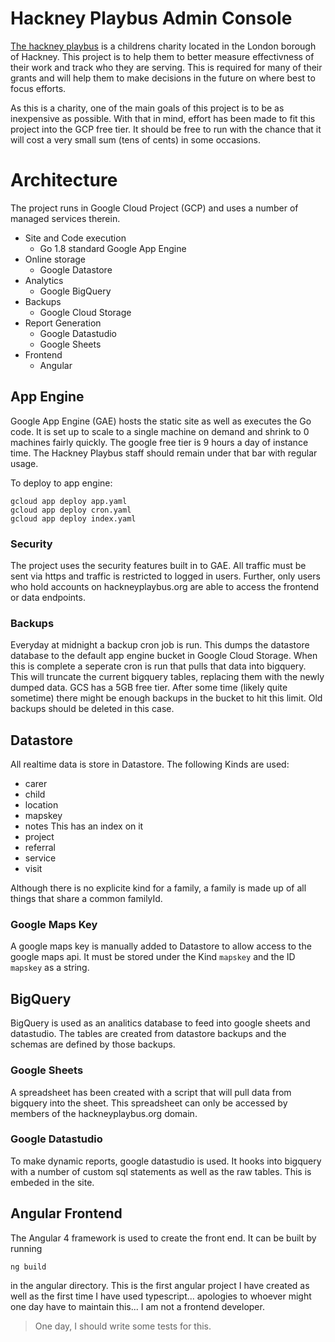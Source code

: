 # Hackney Playbus Admin Console

[The hackney playbus](http://hackneyplaybus.com/) is a childrens charity located in the London borough of Hackney. This project is to help them to better measure effectivness of their work and track who they are serving. This is required for many of their grants and will help them to make decisions in the future on where best to focus efforts.

As this is a charity, one of the main goals of this project is to be as inexpensive as possible. With that in mind, effort has been made to fit this project into the GCP free tier. It should be free to run with the chance that it will cost a very small sum (tens of cents) in some occasions.

# Architecture

The project runs in Google Cloud Project (GCP) and uses a number of managed services therein. 
* Site and Code execution 
    * Go 1.8 standard Google App Engine
* Online storage
    * Google Datastore
* Analytics
    * Google BigQuery
* Backups 
    * Google Cloud Storage
* Report Generation
    * Google Datastudio
    * Google Sheets
* Frontend
    * Angular

## App Engine 
Google App Engine (GAE) hosts the static site as well as executes the Go code. It is set up to scale to a single machine on demand and shrink to 0 machines fairly quickly. The google free tier is 9 hours a day of instance time. The Hackney Playbus staff should remain under that bar with regular usage.

To deploy to app engine:

```
gcloud app deploy app.yaml
gcloud app deploy cron.yaml
gcloud app deploy index.yaml
```

### Security
The project uses the security features built in to GAE. All traffic must be sent via https and traffic is restricted to logged in users. Further, only users who hold accounts on hackneyplaybus.org are able to access the frontend or data endpoints.

### Backups
Everyday at midnight a backup cron job is run. This dumps the datastore database to the default app engine bucket in Google Cloud Storage. When this is complete a seperate cron is run that pulls that data into bigquery. This will truncate the current bigquery tables, replacing them with the newly dumped data. GCS has a 5GB free tier. After some time (likely quite sometime) there might be enough backups in the bucket to hit this limit. Old backups should be deleted in this case.

## Datastore

All realtime data is store in Datastore. The following Kinds are used:

* carer
* child
* location
* mapskey
* notes
    This has an index on it
* project
* referral
* service
* visit

Although there is no explicite kind for a family, a family is made up of all things that share a common familyId. 

### Google Maps Key
A google maps key is manually added to Datastore to allow access to the google maps api. It must be stored under the Kind `mapskey` and the ID `mapskey` as a string.

## BigQuery
BigQuery is used as an analitics database to feed into google sheets and datastudio. The tables are created from datastore backups and the schemas are defined by those backups. 

### Google Sheets
A spreadsheet has been created with a script that will pull data from bigquery into the sheet. This spreadsheet can only be accessed by members of the hackneyplaybus.org domain.

### Google Datastudio
To make dynamic reports, google datastudio is used. It hooks into bigquery with a number of custom sql statements as well as the raw tables. This is embeded in the site.

## Angular Frontend
The Angular 4 framework is used to create the front end. It can be built by running 
```
ng build
```
in the angular directory. This is the first angular project I have created as well as the first time I have used typescript... apologies to whoever might one day have to maintain this... I am not a frontend developer.

> One day, I should write some tests for this.
